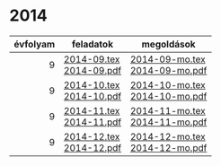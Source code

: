 # 2014

| évfolyam | feladatok | megoldások |
|---:|---|---|
| 9|[2014-09.tex](2014-09.tex) <br> [2014-09.pdf](2014-09.pdf) | [2014-09-mo.tex](2014-09-mo.tex) <br> [2014-09-mo.pdf](2014-09-mo.pdf)|
| 9|[2014-10.tex](2014-10.tex) <br> [2014-10.pdf](2014-10.pdf) | [2014-10-mo.tex](2014-10-mo.tex) <br> [2014-10-mo.pdf](2014-09-mo.pdf)|
| 9|[2014-11.tex](2014-11.tex) <br> [2014-11.pdf](2014-11.pdf) | [2014-11-mo.tex](2014-11-mo.tex) <br> [2014-11-mo.pdf](2014-09-mo.pdf)|
| 9|[2014-12.tex](2014-12.tex) <br> [2014-12.pdf](2014-12.pdf) | [2014-12-mo.tex](2014-12-mo.tex) <br> [2014-12-mo.pdf](2014-09-mo.pdf)|
